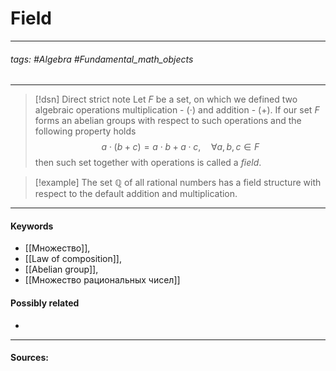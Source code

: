 # Field
***
###### tags: #Algebra #Fundamental_math_objects 
***
>[!dsn] Direct strict note
>Let $F$ be a set, on which we defined two algebraic operations multiplication - $(\cdot)$ and addition - $(+)$. If our set $F$ forms an abelian groups with respect to such operations and the following property holds $$a\cdot(b+c)=a\cdot b+a\cdot c,\quad\forall a,b,c\in F$$ then such set together with operations is called a *field*.

>[!example] 
>The set $\mathbb{Q}$ of all rational numbers has a field structure with respect to the default addition and multiplication.
***
#### Keywords
- [[Множество]],
- [[Law of composition]],
- [[Abelian group]],
- [[Множество рациональных чисел]]
#### Possibly related
- 
***
#### Sources:

